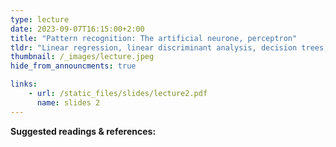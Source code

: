 ```yaml
---
type: lecture
date: 2023-09-07T16:15:00+2:00
title: "Pattern recognition: The artificial neurone, perceptron"
tldr: "Linear regression, linear discriminant analysis, decision trees, linear SVM, nearest neighbours, neural nets"
thumbnail: /_images/lecture.jpeg
hide_from_announcments: true

links: 
    - url: /static_files/slides/lecture2.pdf
      name: slides 2
---
```


**Suggested readings & references:**

